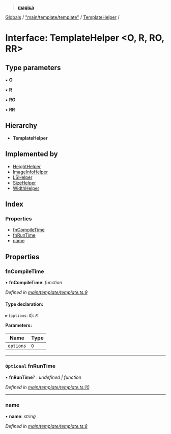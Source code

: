 > **[magica](../README.md)**

[Globals](../README.md) / ["main/template/template"](../modules/_main_template_template_.md) / [TemplateHelper](_main_template_template_.templatehelper.md) /

# Interface: TemplateHelper <**O, R, RO, RR**>

## Type parameters

▪ **O**

▪ **R**

▪ **RO**

▪ **RR**

## Hierarchy

* **TemplateHelper**

## Implemented by

* [HeightHelper](../classes/_main_template_imagehelper_.heighthelper.md)
* [ImageInfoHelper](../classes/_main_template_imagehelper_.imageinfohelper.md)
* [LSHelper](../classes/_main_template_fshelper_.lshelper.md)
* [SizeHelper](../classes/_main_template_imagehelper_.sizehelper.md)
* [WidthHelper](../classes/_main_template_imagehelper_.widthhelper.md)

## Index

### Properties

* [fnCompileTime](_main_template_template_.templatehelper.md#fncompiletime)
* [fnRunTime](_main_template_template_.templatehelper.md#optional-fnruntime)
* [name](_main_template_template_.templatehelper.md#name)

## Properties

###  fnCompileTime

• **fnCompileTime**: *function*

*Defined in [main/template/template.ts:9](https://github.com/cancerberoSgx/magica/blob/48e3aa5/src/main/template/template.ts#L9)*

#### Type declaration:

▸ (`options`: `O`): *`R`*

**Parameters:**

Name | Type |
------ | ------ |
`options` | `O` |

___

### `Optional` fnRunTime

• **fnRunTime**? : *undefined | function*

*Defined in [main/template/template.ts:10](https://github.com/cancerberoSgx/magica/blob/48e3aa5/src/main/template/template.ts#L10)*

___

###  name

• **name**: *string*

*Defined in [main/template/template.ts:8](https://github.com/cancerberoSgx/magica/blob/48e3aa5/src/main/template/template.ts#L8)*
